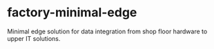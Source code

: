 # factory-minimal-edge
Minimal edge solution for data integration from shop floor hardware to upper IT solutions.

